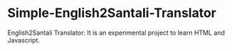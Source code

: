 # Simple-English2Santali-Translator
English2Santali Translator: It is an experimental project to learn HTML and Javascript.
